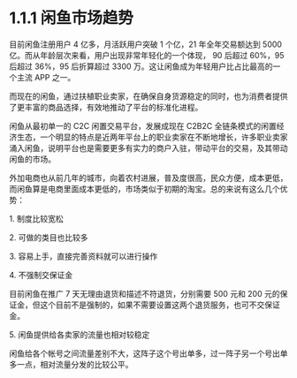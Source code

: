 # 1.1.1 闲鱼市场趋势

目前闲鱼注册用户 4 亿多，月活跃用户突破 1 个亿，21 年全年交易额达到 5000 亿。而从年龄层次来看，用户出现非常年轻化的一个体现， 90 后超过 60%，95 后超过 36%，95 后折算超过 3300 万。这让闲鱼成为年轻用户比占比最高的一个主流 APP 之一。

而现在的闲鱼，通过扶植职业卖家，在确保自身货源稳定的同时，也为消费者提供了更丰富的商品选择，有效地推动了平台的标准化进程。

闲鱼从最初单一的 C2C 闲置交易平台，发展成现在 C2B2C 全链条模式的闲置经济生态，一个明显的特点是近两年平台上的职业卖家在不断地增长，许多职业卖家涌入闲鱼，说明平台也是需要更多有实力的商户入驻，带动平台的交易，及其带动闲鱼的市场。

外加电商也从前几年的城市，向着农村进展，普及度很高，民众方便，成本更低，而闲鱼算是电商里面成本更低的，市场类似于初期的淘宝。总的来说有这么几个优势：

1\. 制度比较宽松

2\. 可做的类目也比较多

3\. 容易上手，直接完善资料就可以进行操作

4\. 不强制交保证金

目前闲鱼在推广 7 天无理由退货和描述不符退货，分别需要 500 元和 200 元的保证金，但这个目前不是强制的，如果不需要设置这两个退货服务，也可不交保证金。

5\. 闲鱼提供给各卖家的流量也相对较稳定

闲鱼给各个帐号之间流量差别不大，这阵子这个号出单多，过一阵子另一个号出单多一点，相对流量分发的比较公平。